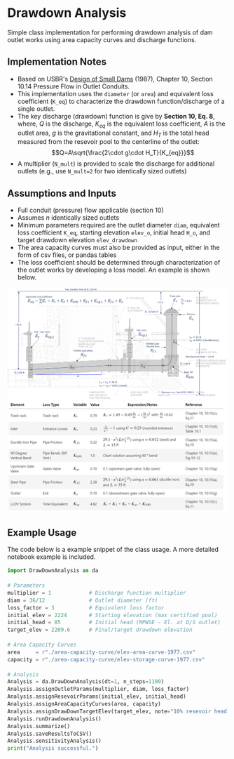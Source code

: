 # Drawdown Analysis

Simple class implementation for performing drawdown analysis of dam outlet works using area capacity curves and discharge functions.

## Implementation Notes

* Based on USBR's [Design of Small Dams](https://www.usbr.gov/tsc/techreferences/mands/mands-pdfs/SmallDams.pdf) (1987), Chapter 10, Section 10.14 Pressure Flow in Outlet Conduits.
* This implementation uses the `diameter` (or `area`) and equivalent loss coefficient (`K_eq`) to characterize the drawdown function/discharge of a single outlet.
* The key discharge (drawdown) function is give by **Section 10, Eq. 8**, where, $Q$ is the discharge, $K_{eq}$ is the equivalent loss coefficient, $A$ is the outlet area, $g$ is the gravitational constant, and $H_T$ is the total head measured from the resevoir pool to the centerline of the outlet: 
$$Q=A\sqrt{\frac{2\cdot g\cdot H_T}{K_{eq}}}$$
* A multiplier (`N_mult`) is provided to scale the discharge for additional outlets (e.g., use `N_mult=2` for two identically sized outlets)

## Assumptions and Inputs

* Full conduit (pressure) flow applicable (section 10)
* Assumes _n_ identically sized outlets
* Minimum parameters required are the outlet diameter `diam`, equivalent loss coefficient `K_eq`, starting elevation `elev_o`, initial head `H_o`, and target drawdown elevation `elev_drawdown` 
* The area capacity curves must also be provided as input, either in the form of csv files, or pandas tables
* The loss coefficient should be determined through characterization of the outlet works by developing a loss model. An example is shown below.
  
![Loss Model Example][loss-model]
![Loss Table Example][loss-table]

## Example Usage

The code below is a example snippet of the class usage. A more detailed notebook example is included. 

```python
import DrawDownAnalysis as da

# Parameters
multiplier = 1            # Discharge function multiplier
diam = 36/12              # Outlet diameter (ft)
loss_factor = 3           # Equivalent loss factor
initial_elev = 2224       # Starting elevation (max certified pool)
initial_head = 85         # Initial head (MPWSE - El. at D/S outlet)
target_elev = 2209.6      # Final/target drawdown elevation

# Area Capacity Curves
area     = r"./area-capacity-curve/elev-area-curve-1977.csv"
capacity = r"./area-capacity-curve/elev-storage-curve-1977.csv"

# Analysis
Analysis = da.DrawDownAnalysis(dt=1, n_steps=1100)
Analysis.assignOutletParams(multiplier, diam, loss_factor)
Analysis.assignResevoirParams(initial_elev, initial_head)
Analysis.assignAreaCapacityCurves(area, capacity)
Analysis.assignDrawDownTargetElev(target_elev, note="10% resevoir head in 7 days")
Analysis.runDrawdownAnalysis()
Analysis.summarize()
Analysis.saveResultsToCSV()
Analysis.sensitivityAnalysis()
print("Analysis successful.")
```


[loss-model]: assets/loss-model.png
[loss-table]: assets/loss-table.png
